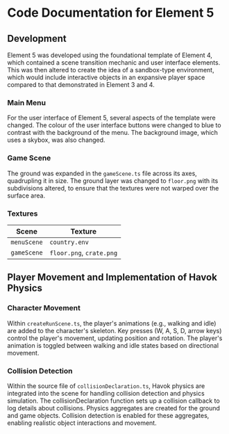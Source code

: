 # Code Documentation for Element 5

## Development
Element 5 was developed using the foundational template of Element 4, which contained a scene transition mechanic and user interface elements. This was then altered to create the idea of a sandbox-type environment, which would include interactive objects in an expansive player space compared to that demonstrated in Element 3 and 4.

### Main Menu

For the user interface of Element 5, several aspects of the template were changed. The colour of the user interface buttons were changed to blue to contrast with the background of the menu. The background image, which uses a skybox, was also changed.


### Game Scene

The ground was expanded in the ```gameScene.ts``` file across its axes, quadrupling it in size. The ground layer was changed to ```floor.png``` with its subdivisions altered, to ensure that the textures were not warped over the surface area.

### Textures

| Scene       | Texture     |
| ----------- | ----------- |
| ```menuScene```   | ```country.env```|
| ```gameScene```   | ```floor.png```, ```crate.png```|

## Player Movement and Implementation of Havok Physics

### Character Movement

Within ```createRunScene.ts```, the player's animations (e.g., walking and idle) are added to the character's skeleton. Key presses (W, A, S, D, arrow keys) control the player's movement, updating position and rotation. The player's animation is toggled between walking and idle states based on directional movement.

### Collision Detection

Within the source file of ```collisionDeclaration.ts```, Havok physics are integrated into the scene for handling collision detection and physics simulation. The collisionDeclaration function sets up a collision callback to log details about collisions. Physics aggregates are created for the ground and game objects. Collision detection is enabled for these aggregates, enabling realistic object interactions and movement.